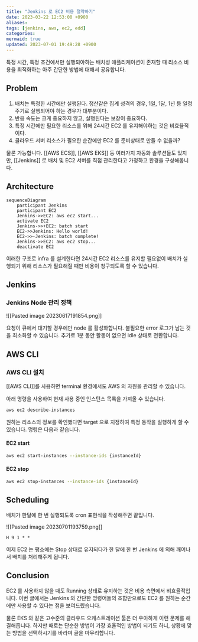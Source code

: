 ```yaml
---
title: "Jenkins 로 EC2 비용 절약하기"
date: 2023-03-22 12:53:00 +0900
aliases: 
tags: [jenkins, aws, ec2, edd]
categories: 
mermaid: true
updated: 2023-07-01 19:49:28 +0900
---
```


특정 시간, 특정 조건에서만 실행되야하는 배치성 애플리케이션이 존재할 때 리소스 비용을 최적화하는 아주 간단한 방법에 대해서 공유합니다.

## Problem

1. 배치는 특정한 시간에만 실행된다. 정산같은 집계 성격의 경우, 1일, 1달, 1년 등 일정 주기로 실행되어야 하는 경우가 대부분이다.
2. 반응 속도는 크게 중요하지 않고, 실행된다는 보장이 중요하다.
3. 특정 시간에만 필요한 리소스를 위해 24시간 EC2 를 유지해야하는 것은 비효율적이다.
4. 클라우드 서버 리소스가 필요한 순간에만 EC2 를 준비상태로 만들 수 없을까?

물론 가능합니다. [[AWS ECS]], [[AWS EKS]] 등 여러가지 자동화 솔루션들도 있지만, [[Jenkins]] 로 배치 및 EC2 서버를 직접 관리한다고 가정하고 환경을 구성해봅니다.

## Architecture

```mermaid
sequenceDiagram
    participant Jenkins
    participant EC2
    Jenkins->>EC2: aws ec2 start...
    activate EC2
    Jenkins->>+EC2: batch start
    EC2->>Jenkins: Hello world!
    EC2->>-Jenkins: batch complete!
    Jenkins->>EC2: aws ec2 stop...
    deactivate EC2
```

이러한 구조로 infra 를 설계한다면 24시간 EC2 리소스를 유지할 필요없이 배치가 실행되기 위해 리소스가 필요해질 때만 비용이 청구되도록 할 수 있습니다.

## Jenkins

### Jenkins Node 관리 정책

![[Pasted image 20230617191854.png]]

요청이 큐에서 대기할 경우에만 node 를 활성화합니다. 불필요한 error 로그가 남는 것을 최소화할 수 있습니다. 추가로 1분 동안 활동이 없으면 idle 상태로 전환합니다.

## AWS CLI

### AWS CLI 설치

[[AWS CLI]]를 사용하면 terminal 환경에서도 AWS 의 자원을 관리할 수 있습니다.

아래 명령을 사용하여 현재 사용 중인 인스턴스 목록을 가져올 수 있습니다.

```bash
aws ec2 describe-instances
```

원하는 리소스의 정보를 확인했다면 target 으로 지정하여 특정 동작을 실행하게 할 수 있습니다. 명령은 다음과 같습니다.

#### EC2 start

```bash
aws ec2 start-instances --instance-ids {instanceId}
```

#### EC2 stop

```bash
aws ec2 stop-instances --instance-ids {instanceId}
```

## Scheduling

배치가 한달에 한 번 실행되도록 cron 표현식을 작성해주면 끝입니다.

![[Pasted image 20230701193759.png]]

```text
H 9 1 * *
```

이제 EC2 는 평소에는 Stop 상태로 유지되다가 한 달에 한 번 Jenkins 에 의해 깨어나서 배치를 처리해주게 됩니다.

## Conclusion

EC2 를 사용하지 않을 때도 Running 상태로 유지하는 것은 비용 측면에서 비효율적입니다. 이번 글에서는 Jenkins 와 간단한 명령어들의 조합만으로도 EC2 를 원하는 순간에만 사용할 수 있다는 점을 보여드렸습니다.

물론 EKS 와 같은 고수준의 클라우드 오케스트레이션 툴은 더 우아하게 이런 문제를 해결해줍니다. 하지만 때로는 단순한 방법이 가장 효율적인 방법이 되기도 하니, 상황에 맞는 방법을 선택하시기를 바라며 글을 마무리합니다.
